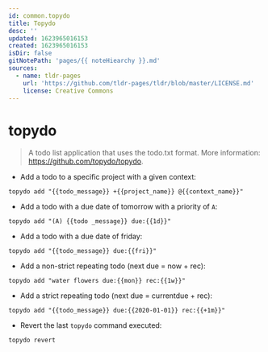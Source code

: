 ```yaml
---
id: common.topydo
title: Topydo
desc: ''
updated: 1623965016153
created: 1623965016153
isDir: false
gitNotePath: 'pages/{{ noteHiearchy }}.md'
sources:
  - name: tldr-pages
    url: 'https://github.com/tldr-pages/tldr/blob/master/LICENSE.md'
    license: Creative Commons
---
```

# topydo

> A todo list application that uses the todo.txt format.
> More information: <https://github.com/topydo/topydo>.

- Add a todo to a specific project with a given context:

`topydo add "{{todo_message}} +{{project_name}} @{{context_name}}"`

- Add a todo with a due date of tomorrow with a priority of `A`:

`topydo add "(A) {{todo _message}} due:{{1d}}"`

- Add a todo with a due date of friday:

`topydo add "{{todo_message}} due:{{fri}}"`

- Add a non-strict repeating todo (next due = now + rec):

`topydo add "water flowers due:{{mon}} rec:{{1w}}"`

- Add a strict repeating todo (next due = currentdue + rec):

`topydo add "{{todo_message}} due:{{2020-01-01}} rec:{{+1m}}"`

- Revert the last `topydo` command executed:

`topydo revert`

